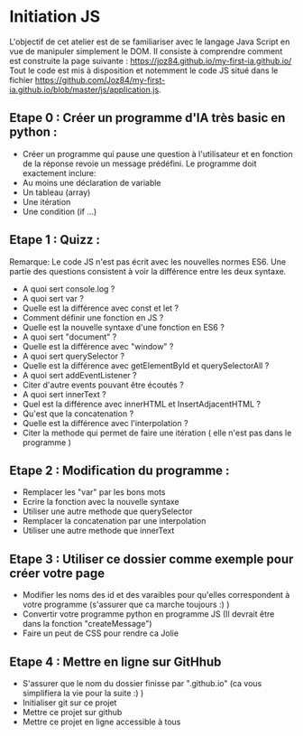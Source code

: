  # Initiation JS 
 L'objectif de cet atelier est de se familiariser avec le langage Java Script en vue de manipuler simplement le DOM.
 Il consiste à comprendre comment est construite la page suivante : https://joz84.github.io/my-first-ia.github.io/
 Tout le code est mis à disposition et notemment le code JS situé dans le fichier https://github.com/Joz84/my-first-ia.github.io/blob/master/js/application.js.
 
 ## Etape 0 : Créer un programme d'IA très basic en python :
  - Créer un programme qui pause une question à l'utilisateur et en fonction de la réponse revoie un message prédéfini. Le programme doit exactement inclure:
  - Au moins une déclaration de variable
  - Un tableau (array)
  - Une itération
  - Une condition (if ...)

 ## Etape 1 : Quizz :
Remarque: Le code JS n'est pas écrit avec les nouvelles normes ES6. Une partie des questions consistent à voir la différence entre les deux syntaxe. 
  - A quoi sert console.log ?
  - A quoi sert var ?
  - Quelle est la différence avec const et let ?
  - Comment définir une fonction en JS ?
  - Quelle est la nouvelle syntaxe d'une fonction en ES6 ?
  - A quoi sert "document" ?
  - Quelle est la différence avec "window" ?
  - A quoi sert querySelector ?
  - Quelle est la différence avec getElementById et querySelectorAll ?
  - A quoi sert addEventListener ?
  - Citer d'autre events pouvant être écoutés ?
  - A quoi sert innerText ?
  - Quel est la différence avec innerHTML et InsertAdjacentHTML ?
  - Qu'est que la concatenation ?
  - Quelle est la différence avec l'interpolation ?
  - Citer la methode qui permet de faire une itération ( elle n'est pas dans le programme )

 ## Etape 2 : Modification du programme :

  - Remplacer les "var" par les bons mots
  - Ecrire la fonction avec la nouvelle syntaxe
  - Utiliser une autre methode que querySelector
  - Remplacer la concatenation par une interpolation
  - Utiliser une autre methode que innerText

 ## Etape 3 : Utiliser ce dossier comme exemple pour créer votre page

  - Modifier les noms des id et des varaibles pour qu'elles correspondent à votre programme (s'assurer que ca marche toujours :) )
  - Convertir votre programme python en programme JS (Il devrait être dans la fonction "createMessage")
  - Faire un peut de CSS pour rendre ca Jolie

 ## Etape 4 : Mettre en ligne sur GitHhub

  - S'assurer que le nom du dossier finisse par ".github.io" (ca vous simplifiera la vie pour la suite :) )
  - Initialiser git sur ce projet
  - Mettre ce projet sur github
  - Mettre ce projet en ligne accessible à tous

